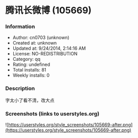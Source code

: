 # 腾讯长微博 (105669)

### Information
- Author: cn0703 (unknown)
- Created at: unknown
- Updated at: 9/24/2014, 2:14:16 AM
- License: NO-REDISTRIBUTION
- Category: qq
- Rating: undefined
- Total installs: 81
- Weekly installs: 0


### Description
字太小了看不清，改大点


### Screenshots (links to userstyles.org)
![https://userstyles.org/style_screenshots/105669-after.png](https://userstyles.org/style_screenshots/105669-after.png)


